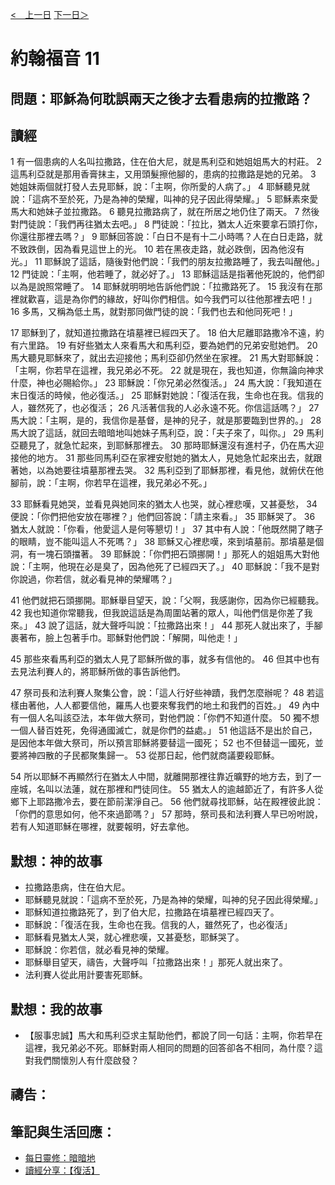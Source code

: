 [<　上一日](/Bible/John/Day9.html) [下一日＞](/Bible/John/Day11.html)

# 約翰福音 11

## 問題：耶穌為何耽誤兩天之後才去看患病的拉撒路？

## 讀經
1 有一個患病的人名叫拉撒路，住在伯大尼，就是馬利亞和她姐姐馬大的村莊。 2 這馬利亞就是那用香膏抹主，又用頭髮擦他腳的，患病的拉撒路是她的兄弟。 3 她姐妹兩個就打發人去見耶穌，說：「主啊，你所愛的人病了。」 4 耶穌聽見就說：「這病不至於死，乃是為神的榮耀，叫神的兒子因此得榮耀。」 5 耶穌素來愛馬大和她妹子並拉撒路。 6 聽見拉撒路病了，就在所居之地仍住了兩天。 7 然後對門徒說：「我們再往猶太去吧。」 8 門徒說：「拉比，猶太人近來要拿石頭打你，你還往那裡去嗎？」 9 耶穌回答說：「白日不是有十二小時嗎？人在白日走路，就不致跌倒，因為看見這世上的光。 10 若在黑夜走路，就必跌倒，因為他沒有光。」 11 耶穌說了這話，隨後對他們說：「我們的朋友拉撒路睡了，我去叫醒他。」 12 門徒說：「主啊，他若睡了，就必好了。」 13 耶穌這話是指著他死說的，他們卻以為是說照常睡了。 14 耶穌就明明地告訴他們說：「拉撒路死了。 15 我沒有在那裡就歡喜，這是為你們的緣故，好叫你們相信。如今我們可以往他那裡去吧！」 16 多馬，又稱為低土馬，就對那同做門徒的說：「我們也去和他同死吧！」

17 耶穌到了，就知道拉撒路在墳墓裡已經四天了。 18 伯大尼離耶路撒冷不遠，約有六里路。 19 有好些猶太人來看馬大和馬利亞，要為她們的兄弟安慰她們。 20 馬大聽見耶穌來了，就出去迎接他；馬利亞卻仍然坐在家裡。 21 馬大對耶穌說：「主啊，你若早在這裡，我兄弟必不死。 22 就是現在，我也知道，你無論向神求什麼，神也必賜給你。」 23 耶穌說：「你兄弟必然復活。」 24 馬大說：「我知道在末日復活的時候，他必復活。」 25 耶穌對她說：「復活在我，生命也在我。信我的人，雖然死了，也必復活； 26 凡活著信我的人必永遠不死。你信這話嗎？」 27 馬大說：「主啊，是的，我信你是基督，是神的兒子，就是那要臨到世界的。」 28 馬大說了這話，就回去暗暗地叫她妹子馬利亞，說：「夫子來了，叫你。」 29 馬利亞聽見了，就急忙起來，到耶穌那裡去。 30 那時耶穌還沒有進村子，仍在馬大迎接他的地方。 31 那些同馬利亞在家裡安慰她的猶太人，見她急忙起來出去，就跟著她，以為她要往墳墓那裡去哭。 32 馬利亞到了耶穌那裡，看見他，就俯伏在他腳前，說：「主啊，你若早在這裡，我兄弟必不死。」

33 耶穌看見她哭，並看見與她同來的猶太人也哭，就心裡悲嘆，又甚憂愁， 34 便說：「你們把他安放在哪裡？」他們回答說：「請主來看。」 35 耶穌哭了。 36 猶太人就說：「你看，他愛這人是何等懇切！」 37 其中有人說：「他既然開了瞎子的眼睛，豈不能叫這人不死嗎？」 38 耶穌又心裡悲嘆，來到墳墓前。那墳墓是個洞，有一塊石頭擋著。 39 耶穌說：「你們把石頭挪開！」那死人的姐姐馬大對他說：「主啊，他現在必是臭了，因為他死了已經四天了。」 40 耶穌說：「我不是對你說過，你若信，就必看見神的榮耀嗎？」

41 他們就把石頭挪開。耶穌舉目望天，說：「父啊，我感謝你，因為你已經聽我。 42 我也知道你常聽我，但我說這話是為周圍站著的眾人，叫他們信是你差了我來。」 43 說了這話，就大聲呼叫說：「拉撒路出來！」 44 那死人就出來了，手腳裹著布，臉上包著手巾。耶穌對他們說：「解開，叫他走！」

45 那些來看馬利亞的猶太人見了耶穌所做的事，就多有信他的。 46 但其中也有去見法利賽人的，將耶穌所做的事告訴他們。

47 祭司長和法利賽人聚集公會，說：「這人行好些神蹟，我們怎麼辦呢？ 48 若這樣由著他，人人都要信他，羅馬人也要來奪我們的地土和我們的百姓。」 49 內中有一個人名叫該亞法，本年做大祭司，對他們說：「你們不知道什麼。 50 獨不想一個人替百姓死，免得通國滅亡，就是你們的益處。」 51 他這話不是出於自己，是因他本年做大祭司，所以預言耶穌將要替這一國死； 52 也不但替這一國死，並要將神四散的子民都聚集歸一。 53 從那日起，他們就商議要殺耶穌。

54 所以耶穌不再顯然行在猶太人中間，就離開那裡往靠近曠野的地方去，到了一座城，名叫以法蓮，就在那裡和門徒同住。 55 猶太人的逾越節近了，有許多人從鄉下上耶路撒冷去，要在節前潔淨自己。 56 他們就尋找耶穌，站在殿裡彼此說：「你們的意思如何，他不來過節嗎？」 57 那時，祭司長和法利賽人早已吩咐說，若有人知道耶穌在哪裡，就要報明，好去拿他。

## 默想：神的故事
+ 拉撒路患病，住在伯大尼。
+ 耶穌聽見就說：「這病不至於死，乃是為神的榮耀，叫神的兒子因此得榮耀。」
+ 耶穌知道拉撒路死了，到了伯大尼，拉撒路在墳墓裡已經四天了。
+ 耶穌說：「復活在我，生命也在我。信我的人，雖然死了，也必復活」
+ 耶穌看見猶太人哭，就心裡悲嘆，又甚憂愁，耶穌哭了。
+ 耶穌說：你若信，就必看見神的榮耀。
+ 耶穌舉目望天，禱告，大聲呼叫「拉撒路出來！」那死人就出來了。
+ 法利賽人從此用計要害死耶穌。

## 默想：我的故事
+ 【服事忠誠】馬大和馬利亞求主幫助他們，都說了同一句話：主啊，你若早在這裡，我兄弟必不死。耶穌對兩人相同的問題的回答卻各不相同，為什麼？這對我們關懷別人有什麼啟發？

## 禱告：

## 筆記與生活回應：
+ [每日靈修：暗暗地](https://bibleplan.github.io/sharing/zhuolin/day1-wk97-sharing.html)
+ [讀經分享：【復活】](https://bibleplan.github.io/sharing/day1-wk97-sharing.html)
